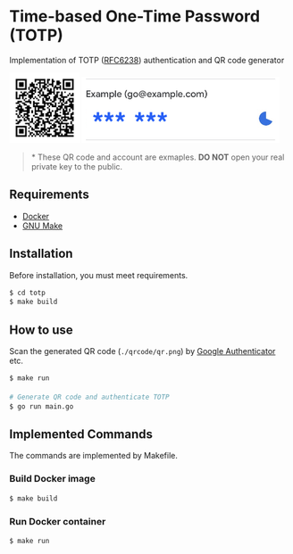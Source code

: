 # Time-based One-Time Password (TOTP)
Implementation of TOTP ([RFC6238](https://datatracker.ietf.org/doc/html/rfc6238)) authentication and QR code generator

<img src="./assets/example_qrcode.png" width=25%> <img src="./assets/example_authenticator.png" width=70%>

> \* These QR code and account are exmaples. **DO NOT** open your real private key to the public.

## Requirements
- [Docker](https://www.docker.com)
- [GNU Make](https://www.gnu.org/software/make/)

## Installation
Before installation, you must meet requirements.
```sh
$ cd totp
$ make build
```

## How to use
Scan the generated QR code (`./qrcode/qr.png`) by [Google Authenticator](https://github.com/google/google-authenticator) etc.
```sh
$ make run

# Generate QR code and authenticate TOTP
$ go run main.go
```

## Implemented Commands
The commands are implemented by Makefile.

### Build Docker image
```sh
$ make build
```

### Run Docker container
```sh
$ make run
```
